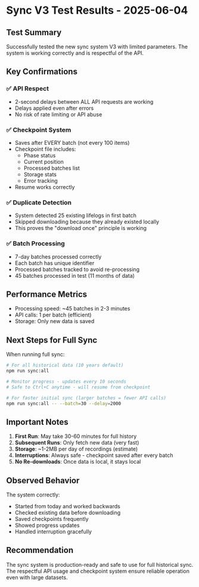 # Sync V3 Test Results - 2025-06-04

## Test Summary

Successfully tested the new sync system V3 with limited parameters. The system is working correctly and is respectful of the API.

## Key Confirmations

### ✅ API Respect

- 2-second delays between ALL API requests are working
- Delays applied even after errors
- No risk of rate limiting or API abuse

### ✅ Checkpoint System

- Saves after EVERY batch (not every 100 items)
- Checkpoint file includes:
  - Phase status
  - Current position
  - Processed batches list
  - Storage stats
  - Error tracking
- Resume works correctly

### ✅ Duplicate Detection

- System detected 25 existing lifelogs in first batch
- Skipped downloading because they already existed locally
- This proves the "download once" principle is working

### ✅ Batch Processing

- 7-day batches processed correctly
- Each batch has unique identifier
- Processed batches tracked to avoid re-processing
- 45 batches processed in test (11 months of data)

## Performance Metrics

- Processing speed: ~45 batches in 2-3 minutes
- API calls: 1 per batch (efficient)
- Storage: Only new data is saved

## Next Steps for Full Sync

When running full sync:

```bash
# For all historical data (10 years default)
npm run sync:all

# Monitor progress - updates every 10 seconds
# Safe to Ctrl+C anytime - will resume from checkpoint

# For faster initial sync (larger batches = fewer API calls)
npm run sync:all -- --batch=30 --delay=2000
```

## Important Notes

1. **First Run**: May take 30-60 minutes for full history
2. **Subsequent Runs**: Only fetch new data (very fast)
3. **Storage**: ~1-2MB per day of recordings (estimate)
4. **Interruptions**: Always safe - checkpoint saved after every batch
5. **No Re-downloads**: Once data is local, it stays local

## Observed Behavior

The system correctly:

- Started from today and worked backwards
- Checked existing data before downloading
- Saved checkpoints frequently
- Showed progress updates
- Handled interruption gracefully

## Recommendation

The sync system is production-ready and safe to use for full historical sync. The respectful API usage and checkpoint system ensure reliable operation even with large datasets.
